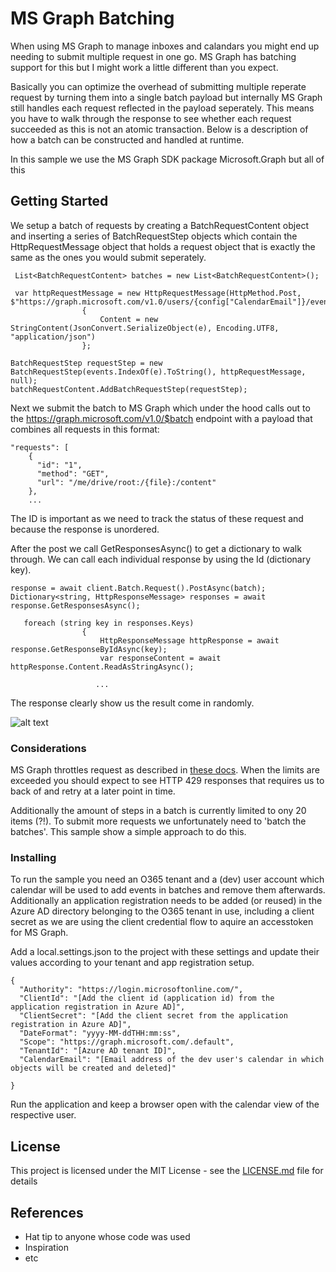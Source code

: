 # MS Graph Batching

When using MS Graph to manage inboxes and calandars you might end up needing to submit multiple request in one go. MS Graph has batching support for this but I might work a little different than you expect. 

Basically you can optimize the overhead of submitting multiple reperate request by turning them into a single batch payload but internally MS Graph still handles each request reflected in the payload seperately. This means you have to walk through the response to see whether each request succeeded as this is not an atomic transaction. Below is a description of how a batch can be constructed and handled at runtime.

In this sample we use the MS Graph SDK package Microsoft.Graph but all of this 

## Getting Started

We setup a batch of requests by creating a BatchRequestContent object and inserting a series of BatchRequestStep objects which contain the HttpRequestMessage object that holds a request object that is exactly the same as the ones you would submit seperately.

```
 List<BatchRequestContent> batches = new List<BatchRequestContent>();
 
 var httpRequestMessage = new HttpRequestMessage(HttpMethod.Post, $"https://graph.microsoft.com/v1.0/users/{config["CalendarEmail"]}/events")
                {
                    Content = new StringContent(JsonConvert.SerializeObject(e), Encoding.UTF8, "application/json")
                };

BatchRequestStep requestStep = new BatchRequestStep(events.IndexOf(e).ToString(), httpRequestMessage, null);
batchRequestContent.AddBatchRequestStep(requestStep);
 ```
Next we submit the batch to MS Graph which under the hood calls out to the https://graph.microsoft.com/v1.0/$batch endpoint with a payload that combines all requests in this format:

```
"requests": [
    {
      "id": "1",
      "method": "GET",
      "url": "/me/drive/root:/{file}:/content"
    },
    ...
```
The ID is important as we need to track the status of these request and because the response is unordered.

After the post we call GetResponsesAsync() to get a dictionary to walk through. We can call each individual response by using the Id (dictionary key).


```
response = await client.Batch.Request().PostAsync(batch);
Dictionary<string, HttpResponseMessage> responses = await response.GetResponsesAsync();

   foreach (string key in responses.Keys)
                {
                    HttpResponseMessage httpResponse = await response.GetResponseByIdAsync(key);
                    var responseContent = await httpResponse.Content.ReadAsStringAsync();

                   ...
```

The response clearly show us the result come in randomly.

![alt text](https://github.com/valeryjacobs/MSGraphBatch/edit/master/images/unorderedresponse.png "Unordered response")


### Considerations

MS Graph throttles request as described in [these docs](https://docs.microsoft.com/en-us/graph/throttling#outlook-service-limits). When the limits are exceeded you should expect to see HTTP 429 responses that requires us to back of and retry at a later point in time.

Additionally the amount of steps in a batch is currently limited to ony 20 items (?!). To submit more requests we unfortunately need to 'batch the batches'. This sample show a simple approach to do this.


### Installing

To run the sample you need an O365 tenant and a (dev) user account which calendar will be used to add events in batches and remove them afterwards. Additionally an application registration needs to be added (or reused) in the Azure AD directory belonging to the O365 tenant in use, including a client secret as we are using the client credential flow to aquire an accesstoken for MS Graph.

Add a local.settings.json to the project with these settings and update their values according to your tenant and app registration setup.

```
{
  "Authority": "https://login.microsoftonline.com/",
  "ClientId": "[Add the client id (application id) from the application registration in Azure AD]",
  "ClientSecret": "[Add the client secret from the application registration in Azure AD]",
  "DateFormat": "yyyy-MM-ddTHH:mm:ss",
  "Scope": "https://graph.microsoft.com/.default",
  "TenantId": "[Azure AD tenant ID]",
  "CalendarEmail": "[Email address of the dev user's calendar in which objects will be created and deleted]"

}
```

Run the application and keep a browser open with the calendar view of the respective user.

## License

This project is licensed under the MIT License - see the [LICENSE.md](LICENSE.md) file for details

## References

* Hat tip to anyone whose code was used
* Inspiration
* etc
